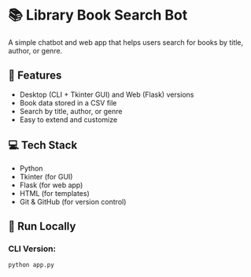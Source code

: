 
# 📚 Library Book Search Bot

A simple chatbot and web app that helps users search for books by title, author, or genre.

## 🔧 Features
- Desktop (CLI + Tkinter GUI) and Web (Flask) versions
- Book data stored in a CSV file
- Search by title, author, or genre
- Easy to extend and customize

## 💻 Tech Stack
- Python
- Tkinter (for GUI)
- Flask (for web app)
- HTML (for templates)
- Git & GitHub (for version control)

## 🚀 Run Locally

### CLI Version:
```bash
python app.py 
